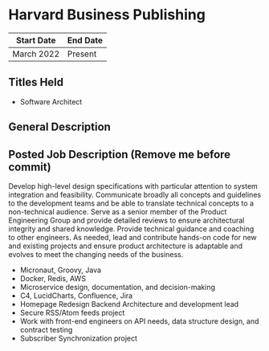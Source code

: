 # Harvard Business Publishing

| Start Date |  End Date  |
| ---------- | ---------- |
| March 2022 |   Present  |

## Titles Held

- Software Architect

## General Description

## Posted Job Description (Remove me before commit)
Develop high-level design specifications with particular attention to system integration and feasibility.  Communicate broadly all concepts and guidelines to the development teams and be able to translate technical concepts to a non-technical audience.  Serve as a senior member of the Product Engineering Group and provide detailed reviews to ensure architectural integrity and shared knowledge.  Provide technical guidance and coaching to other engineers.  As needed, lead and contribute hands-on code for new and existing projects and ensure product architecture is adaptable and evolves to meet the changing needs of the business.

- Micronaut, Groovy, Java
- Docker, Redis, AWS
- Microservice design, documentation, and decision-making
- C4, LucidCharts, Confluence, Jira
- Homepage Redesign Backend Architecture and development lead
- Secure RSS/Atom feeds project
- Work with front-end engineers on API needs, data structure design, and contract testing
- Subscriber Synchronization project
